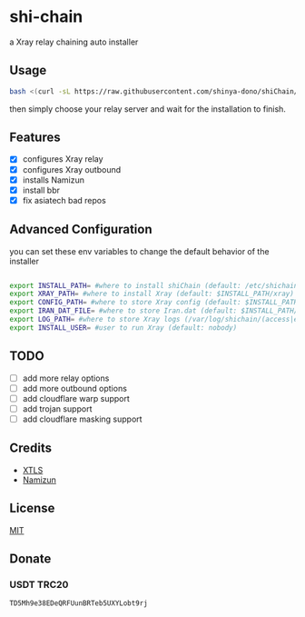 # shi-chain
a Xray relay chaining auto installer 

## Usage
```bash
bash <(curl -sL https://raw.githubusercontent.com/shinya-dono/shiChain/main/installer.sh)
```

then simply choose your relay server and wait for the installation to finish.


## Features
- [x] configures Xray relay
- [x] configures Xray outbound
- [x] installs Namizun 
- [x] install bbr
- [x] fix asiatech bad repos

## Advanced Configuration

you can set these env variables to change the default behavior of the installer
```bash

export INSTALL_PATH= #where to install shiChain (default: /etc/shichain)
export XRAY_PATH= #where to install Xray (default: $INSTALL_PATH/xray)
export CONFIG_PATH= #where to store Xray config (default: $INSTALL_PATH/config.json)
export IRAN_DAT_FILE= #where to store Iran.dat (default: $INSTALL_PATH/iran.dat)
export LOG_PATH= #where to store Xray logs (/var/log/shichain/(access|error).log)
export INSTALL_USER= #user to run Xray (default: nobody)

```

## TODO
- [ ] add more relay options
- [ ] add more outbound options
- [ ] add cloudflare warp support
- [ ] add trojan support
- [ ] add cloudflare masking support

## Credits
- [XTLS](https://github.com/XTLS)
- [Namizun](https://github.com/malkemit/namizun)

## License
[MIT](https://choosealicense.com/licenses/mit/)

## Donate
### USDT TRC20
```
TD5Mh9e38EDeQRFUunBRTeb5UXYLobt9rj
```
